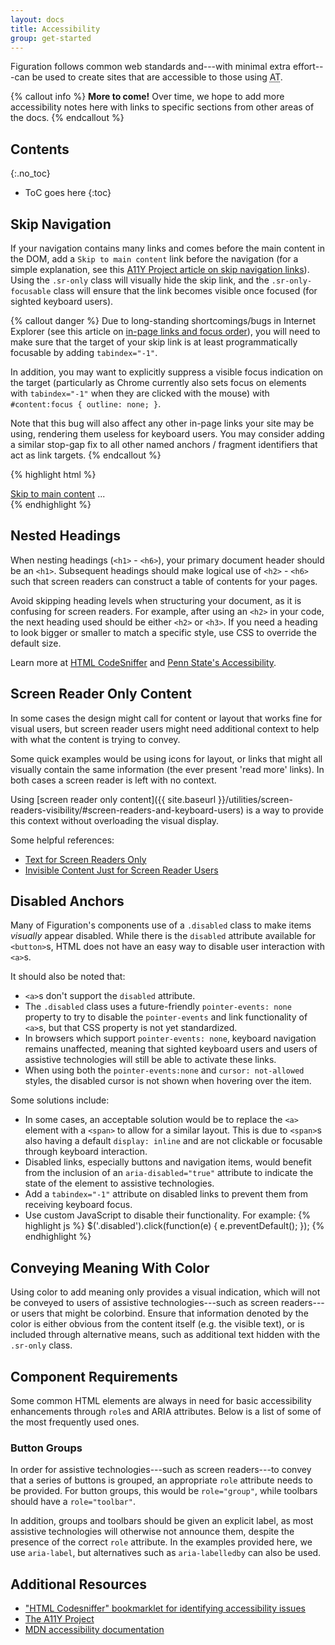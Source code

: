 ```yaml
---
layout: docs
title: Accessibility
group: get-started
---
```


Figuration follows common web standards and---with minimal extra effort---can be used to create sites that are accessible to those using <abbr title="Assistive Technology" class="initialism">AT</abbr>.

{% callout info %}
**More to come!** Over time, we hope to add more accessibility notes here with links to specific sections from other areas of the docs.
{% endcallout %}

## Contents
{:.no_toc}

* ToC goes here
{:toc}

## Skip Navigation

If your navigation contains many links and comes before the main content in the DOM, add a `Skip to main content` link before the navigation (for a simple explanation, see this [A11Y Project article on skip navigation links](http://a11yproject.com/posts/skip-nav-links/)). Using the `.sr-only` class will visually hide the skip link, and the <code>.sr-only-focusable</code> class will ensure that the link becomes visible once focused (for sighted keyboard users).

{% callout danger %}
Due to long-standing shortcomings/bugs in Internet Explorer (see this article on [in-page links and focus order](http://accessibleculture.org/articles/2010/05/in-page-links/)), you will need to make sure that the target of your skip link is at least programmatically focusable by adding `tabindex="-1"`.

In addition, you may want to explicitly suppress a visible focus indication on the target (particularly as Chrome currently also sets focus on elements with `tabindex="-1"` when they are clicked with the mouse) with `#content:focus { outline: none; }`.

Note that this bug will also affect any other in-page links your site may be using, rendering them useless for keyboard users. You may consider adding a similar stop-gap fix to all other named anchors / fragment identifiers that act as link targets.
{% endcallout %}

{% highlight html %}
<body>
  <a href="#content" class="sr-only sr-only-focusable">Skip to main content</a>
  ...
  <div class="container" id="content" tabindex="-1">
    <!-- The main page content -->
  </div>
</body>
{% endhighlight %}

## Nested Headings

When nesting headings (`<h1>` - `<h6>`), your primary document header should be an `<h1>`. Subsequent headings should make logical use of `<h2>` - `<h6>` such that screen readers can construct a table of contents for your pages.

Avoid skipping heading levels when structuring your document, as it is confusing for screen readers. For example, after using an `<h2>` in your code, the next heading used should be either `<h2>` or `<h3>`. If you need a heading to look bigger or smaller to match a specific style, use CSS to override the default size.

Learn more at [HTML CodeSniffer](http://squizlabs.github.io/HTML_CodeSniffer/Standards/Section508/) and [Penn State's Accessibility](http://accessibility.psu.edu/headings/).

## Screen Reader Only Content

In some cases the design might call for content or layout that works fine for visual users, but screen reader users might need additional context to help with what the content is trying to convey.

Some quick examples would be using icons for layout, or links that might all visually contain the same information (the ever present 'read more' links).  In both cases a screen reader is left with no context.

Using [screen reader only content]({{ site.baseurl }}/utilities/screen-readers-visibility/#screen-readers-and-keyboard-users) is a way to provide this context without overloading the visual display.

Some helpful references:

- [Text for Screen Readers Only](http://www.coolfields.co.uk/2016/05/text-for-screen-readers-only-updated/)
- [Invisible Content Just for Screen Reader Users](http://webaim.org/techniques/css/invisiblecontent/)

## Disabled Anchors

Many of Figuration's components use of a `.disabled` class to make items _visually_ appear disabled.  While there is the `disabled` attribute available for `<button>`s, HTML does not have an easy way to disable user interaction with `<a>`s.

It should also be noted that:
- `<a>`s don't support the `disabled` attribute.
- The `.disabled` class uses a future-friendly `pointer-events: none` property to try to disable the `pointer-events` and link functionality of `<a>`s, but that CSS property is not yet standardized.
- In browsers which support `pointer-events: none`, keyboard navigation remains unaffected, meaning that sighted keyboard users and users of assistive technologies will still be able to activate these links.
- When using both the `pointer-events:none` and `cursor: not-allowed` styles, the disabled cursor is not shown when hovering over the item.

Some solutions include:
- In some cases, an acceptable solution would be to replace the `<a>` element with a `<span>` to allow for a similar layout.  This is due to `<span>`s also having a default `display: inline` and are not clickable or focusable through keyboard interaction.
- Disabled links, especially buttons and navigation items, would benefit from the inclusion of an `aria-disabled="true"` attribute to indicate the state of the element to assistive technologies.
- Add a `tabindex="-1"` attribute on disabled links to prevent them from receiving keyboard focus.
- Use custom JavaScript to disable their functionality. For example:
{% highlight js %}
$('.disabled').click(function(e) {
    e.preventDefault();
});
{% endhighlight %}

## Conveying Meaning With Color

Using color to add meaning only provides a visual indication, which will not be conveyed to users of assistive technologies---such as screen readers---or users that might be colorbind. Ensure that information denoted by the color is either obvious from the content itself (e.g. the visible text), or is included through alternative means, such as additional text hidden with the `.sr-only` class.

## Component Requirements

Some common HTML elements are always in need for basic accessibility enhancements through `role`s and ARIA attributes. Below is a list of some of the most frequently used ones.

### Button Groups

In order for assistive technologies---such as screen readers---to convey that a series of buttons is grouped, an appropriate `role` attribute needs to be provided. For button groups, this would be `role="group"`, while toolbars should have a `role="toolbar"`.

In addition, groups and toolbars should be given an explicit label, as most assistive technologies will otherwise not announce them, despite the presence of the correct `role` attribute. In the examples provided here, we use `aria-label`, but alternatives such as `aria-labelledby` can also be used.

## Additional Resources

- ["HTML Codesniffer" bookmarklet for identifying accessibility issues](https://github.com/squizlabs/HTML_CodeSniffer)
- [The A11Y Project](http://a11yproject.com/)
- [MDN accessibility documentation](https://developer.mozilla.org/en-US/docs/Web/Accessibility)

